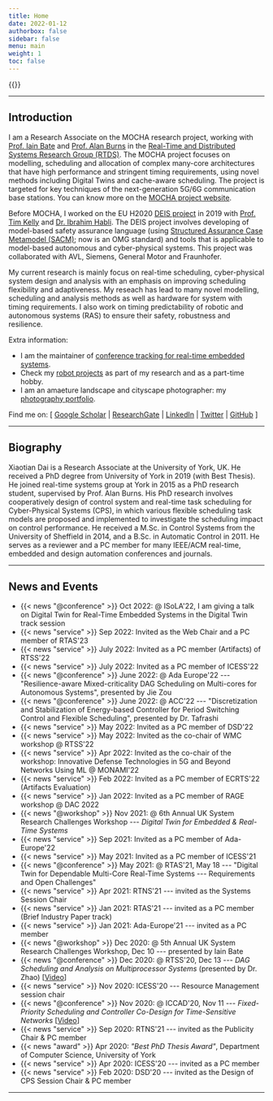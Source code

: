 ```yaml
---
title: Home
date: 2022-01-12
authorbox: false
sidebar: false
menu: main
weight: 1
toc: false
---
```


{{<contact>}}

---

## Introduction

I am a Research Associate on the MOCHA research project, working with [Prof. Iain Bate](https://www-users.cs.york.ac.uk/~ijb/) and [Prof. Alan Burns](https://www-users.cs.york.ac.uk/~burns/) in the [Real-Time and Distributed Systems Research Group (RTDS)](https://www.cs.york.ac.uk/rts/index.html). The MOCHA project focuses on modelling, scheduling and allocation of complex many-core architectures that have high performance and stringent timing requirements, using novel methods including Digital Twins and cache-aware scheduling. The project is targeted for key techniques of the next-generation 5G/6G communication base stations. You can know more on the [MOCHA project website](https://www.cs.york.ac.uk/rts/mocha/).

Before MOCHA, I worked on the EU H2020 [DEIS project](https://deis-project.eu) in 2019 with [Prof. Tim Kelly](https://www.cs.york.ac.uk/people/tpk) and [Dr. Ibrahim Habli](https://www.cs.york.ac.uk/people/ihabli). The DEIS project involves developing of model-based safety assurance language (using [Structured Assurance Case Metamodel (SACM)](https://www.omg.org/spec/SACM/2.0/About-SACM/); now is an OMG standard) and tools that is applicable to model-based autonomous and cyber-physical systems. This project was collaborated with AVL, Siemens, General Motor and Fraunhofer. 

My current research is mainly focus on real-time scheduling, cyber-physical system design and analysis with an emphasis on improving scheduling flexibility and adaptiveness. My reseach has lead to many novel modelling, scheduling and analysis methods as well as hardware for system with timing requirements. I also work on timing predictability of robotic and autonomous systems (RAS) to ensure their safety, robustness and resilience. 

Extra information:

- I am the maintainer of [conference tracking for real-time embedded systems](https://automaticdai.github.io/realtime-embedded-conferences/).
- Check my [robot projects](/robots/) as part of my research and as a part-time hobby. 
- I am an amaeture landscape and cityscape photographer: my [photography portfolio](https://xdaiphotography.com).

Find me on: \[ [Google Scholar](https://scholar.google.co.uk/citations?hl=en&user=G7dzNUkAAAAJ&view_op=list_works&sortby=pubdate)  | [ResearchGate](https://www.researchgate.net/profile/Xiaotian_Dai) | [LinkedIn](https://www.linkedin.com/in/xdai3/) | [Twitter](https://twitter.com/stevenxdai)  | [GitHub](https://github.com/automaticdai) \]

---

## Biography

Xiaotian Dai is a Research Associate at the University of York, UK. He received a PhD degree from University of York in 2019 (with Best Thesis). He joined real-time systems group at York in 2015 as a PhD research student, supervised by Prof. Alan Burns. His PhD research involves cooperatively design of control system and real-time task scheduling for Cyber-Physical Systems (CPS), in which various flexible scheduling task models are proposed and implemented to investigate the scheduling impact on control performance. He received a M.Sc. in Control Systems from the University of Sheffield in 2014, and a B.Sc. in Automatic Control in 2011. He serves as a reviewer and a PC member for many IEEE/ACM real-time, embedded and design automation conferences and journals.

---

## News and Events

- {{< news "@conference" >}} Oct 2022: @ ISoLA'22, I am giving a talk on Digital Twin for Real-Time Embedded Systems in the Digital Twin track session
- {{< news "service" >}} Sep 2022: Invited as the Web Chair and a PC member of RTAS'23
- {{< news "service" >}} July 2022: Invited as a PC member (Artifacts) of RTSS'22 
- {{< news "service" >}} July 2022: Invited as a PC member of ICESS'22
- {{< news "@conference" >}} June 2022: @ Ada Europe'22 --- "Resilience-aware Mixed-criticality DAG Scheduling on Multi-cores for Autonomous Systems", presented by Jie Zou
- {{< news "@conference" >}} June 2022: @ ACC'22 --- "Discretization and Stabilization of Energy-based Controller for Period Switching Control and Flexible Scheduling", presented by Dr. Tafrashi 
- {{< news "service" >}} May 2022: Invited as a PC member of DSD'22
- {{< news "service" >}} May 2022: Invited as the co-chair of WMC workshop @ RTSS'22
- {{< news "service" >}} Apr 2022: Invited as the co-chair of the workshop: Innovative Defense Technologies in 5G and Beyond Networks Using ML @ MONAMI'22
- {{< news "service" >}} Feb 2022: Invited as a PC member of ECRTS'22 (Artifacts Evaluation)
- {{< news "service" >}} Jan 2022: Invited as a PC member of RAGE workshop @ DAC 2022
- {{< news "@workshop" >}} Nov 2021: @ 6th Annual UK System Research Challenges Workshop --- *Digital Twin for Embedded & Real-Time Systems*
- {{< news "service" >}} Sep 2021: Invited as a PC member of Ada-Europe'22
- {{< news "service" >}} May 2021: Invited as a PC member of ICESS'21
- {{< news "@conference" >}} May 2021: @ RTAS'21, May 18 --- "Digital Twin for Dependable Multi-Core Real-Time Systems --- Requirements and Open Challenges"
- {{< news "service" >}} Apr 2021: RTNS'21 --- invited as the Systems Session Chair
- {{< news "service" >}} Jan 2021: RTAS'21 --- invited as a PC member (Brief Industry Paper track)
- {{< news "service" >}} Jan 2021: Ada-Europe'21 --- invited as a PC member
- {{< news "@workshop" >}} Dec 2020: @ 5th Annual UK System Research Challenges Workshop, Dec 10 --- presented by Iain Bate
- {{< news "@conference" >}} Dec 2020: @ RTSS'20, Dec 13 --- *DAG Scheduling and Analysis on Multiprocessor Systems* (presented by Dr. Zhao) [[Video](https://www.youtube.com/watch?v=DriyJdDGtNc)]
- {{< news "service" >}} Nov 2020: ICESS'20 --- Resource Management session chair
- {{< news "@conference" >}} Nov 2020: @ ICCAD'20, Nov 11 --- *Fixed-Priority Scheduling and Controller Co-Design for Time-Sensitive Networks* [[Video](https://www.youtube.com/watch?v=fPSlHvK1NGc)]
- {{< news "service" >}} Sep 2020: RTNS'21 --- invited as the Publicity Chair & PC member
- {{< news "award" >}} Apr 2020: *"Best PhD Thesis Award"*, Department of Computer Science, University of York 
- {{< news "service" >}} Apr 2020: ICESS'20 --- invited as a PC member
- {{< news "service" >}} Feb 2020: DSD'20 --- invited as the Design of CPS Session Chair & PC member

---
